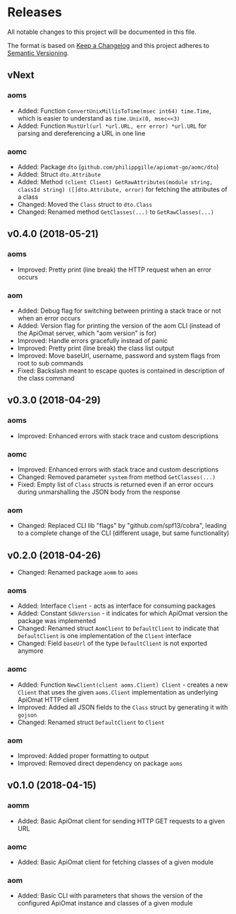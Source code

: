 Releases
========

All notable changes to this project will be documented in this file.

The format is based on [Keep a Changelog](http://keepachangelog.com/en/1.0.0/) and this project adheres to [Semantic Versioning](http://semver.org/spec/v2.0.0.html).

vNext
-----

### aoms

- Added: Function `ConvertUnixMillisToTime(msec int64) time.Time`, which is easier to understand as `time.Unix(0, msec<<3)`
- Added: Function `MustUrl(url *url.URL, err error) *url.URL` for parsing and dereferencing a URL in one line

### aomc

- Added: Package `dto` (`github.com/philippgille/apiomat-go/aomc/dto`)
- Added: Struct `dto.Attribute`
- Added: Method `(client Client) GetRawAttributes(module string, classId string) ([]dto.Attribute, error)` for fetching the attributes of a class
- Changed: Moved the `Class` struct to `dto.Class`
- Changed: Renamed method `GetClasses(...)` to `GetRawClasses(...)`

v0.4.0 (2018-05-21)
-------------------

### aoms

- Improved: Pretty print (line break) the HTTP request when an error occurs

### aom

- Added: Debug flag for switching between printing a stack trace or not when an error occurs
- Added: Version flag for printing the version of the aom CLI (instead of the ApiOmat server, which "aom version" is for)
- Improved: Handle errors gracefully instead of panic
- Improved: Pretty print (line break) the class list output
- Improved: Move baseUrl, username, password and system flags from root to sub commands
- Fixed: Backslash meant to escape quotes is contained in description of the class command

v0.3.0 (2018-04-29)
-------------------

### aoms

- Improved: Enhanced errors with stack trace and custom descriptions

### aomc

- Improved: Enhanced errors with stack trace and custom descriptions
- Changed: Removed parameter `system` from method `GetClasses(...)`
- Fixed: Empty list of `Class` structs is returned even if an error occurs during unmarshalling the JSON body from the response

### aom

- Changed: Replaced CLI lib "flags" by "github.com/spf13/cobra", leading to a complete change of the CLI (different usage, but same functionality)

v0.2.0 (2018-04-26)
-------------------

- Changed: Renamed package `aomm` to `aoms`

### aoms

- Added: Interface `Client` - acts as interface for consuming packages
- Added: Constant `SdkVersion` - it indicates for which ApiOmat version the package was implemented
- Changed: Renamed struct `AomClient` to `DefaultClient` to indicate that `DefaultClient` is one implementation of the `Client` interface
- Changed: Field `baseUrl` of the type `DefaultClient` is not exported anymore

### aomc

- Added: Function `NewClient(client aoms.Client) Client` - creates a new `Client` that uses the given `aoms.Client` implementation as underlying ApiOmat HTTP client
- Improved: Added all JSON fields to the `Class` struct by generating it with `gojson`
- Changed: Renamed struct `DefaultClient` to `Client`

### aom

- Improved: Added proper formatting to output
- Improved: Removed direct dependency on package `aoms`

v0.1.0 (2018-04-15)
-------------------

### aomm

- Added: Basic ApiOmat client for sending HTTP GET requests to a given URL

### aomc

- Added: Basic ApiOmat client for fetching classes of a given module

### aom

- Added: Basic CLI with parameters that shows the version of the configured ApiOmat instance and classes of a given module
